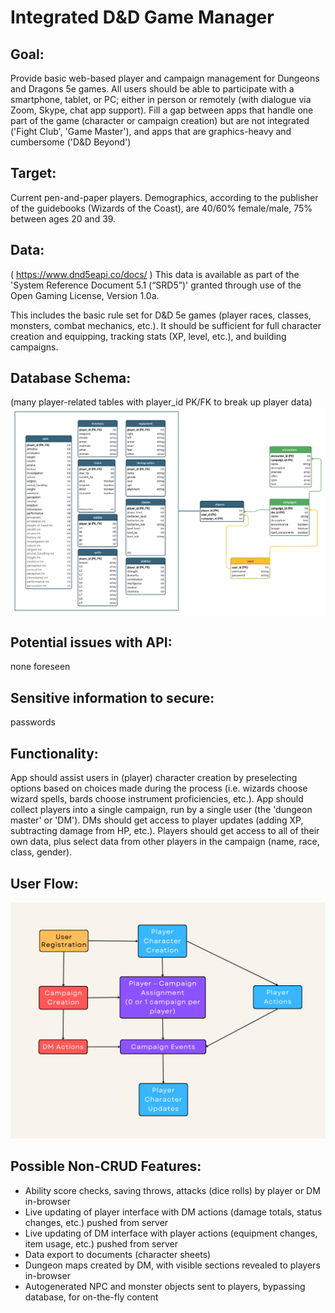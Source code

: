 # Integrated D&D Game Manager

## Goal:
Provide basic web-based player and campaign management for Dungeons and Dragons 5e games. All users should be able to participate with a smartphone, tablet, or PC; either in person or remotely (with dialogue via Zoom, Skype, chat app support). Fill a gap between apps that handle one part of the game (character or campaign creation) but are not integrated ('Fight Club', 'Game Master'), and apps that are graphics-heavy and cumbersome ('D&D Beyond') 

## Target:
Current pen-and-paper players. Demographics, according to the publisher of the guidebooks (Wizards of the Coast), are 40/60% female/male, 75% between ages 20 and 39.

## Data:
( https://www.dnd5eapi.co/docs/ ) This data is available as part of the 'System Reference Document 5.1 (“SRD5”)' granted through use of the Open Gaming License, Version 1.0a.

This includes the basic rule set for D&D 5e games (player races, classes, monsters, combat mechanics, etc.). It should be sufficient for full character creation and equipping, tracking stats (XP, level, etc.), and building campaigns.

## Database Schema:
(many player-related tables with player_id PK/FK to break up player data)  
![Database Schema](/schema.jpg)

## Potential issues with API:
none foreseen

## Sensitive information to secure:
passwords

## Functionality:
App should assist users in (player) character creation by preselecting options based on choices made during the process (i.e. wizards choose wizard spells, bards choose instrument proficiencies, etc.). App should collect players into a single campaign, run by a single user (the 'dungeon master' or 'DM'). DMs should get access to player updates (adding XP, subtracting damage from HP, etc.). Players should get access to all of their own data, plus select data from other players in the campaign (name, race, class, gender).

## User Flow:
![User Flow](/user_flow.png)


## Possible Non-CRUD Features:
- Ability score checks, saving throws, attacks (dice rolls) by player or DM in-browser
- Live updating of player interface with DM actions (damage totals, status changes, etc.) pushed from server
- Live updating of DM interface with player actions (equipment changes, item usage, etc.) pushed from server
- Data export to documents (character sheets)
- Dungeon maps created by DM, with visible sections revealed to players in-browser
- Autogenerated NPC and monster objects sent to players, bypassing database, for on-the-fly content